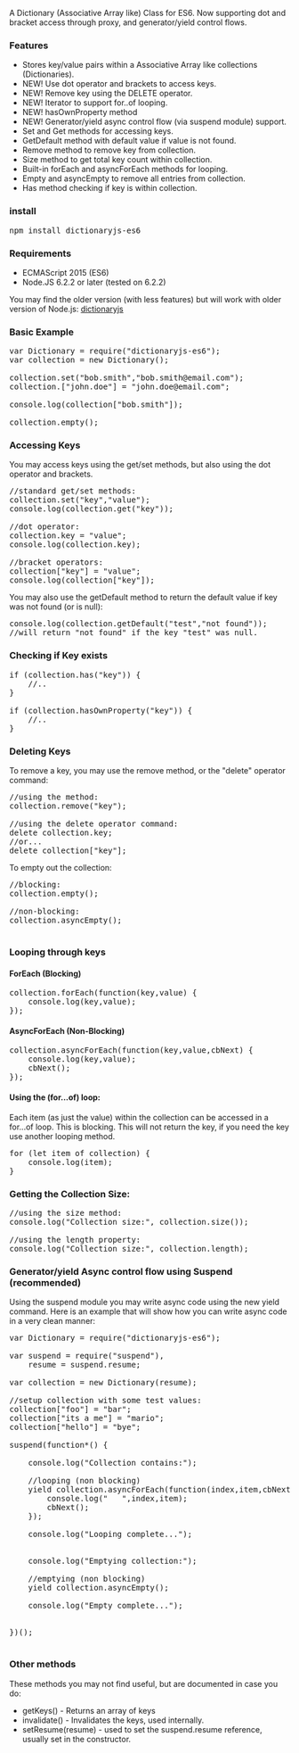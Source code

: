 A Dictionary (Associative Array like) Class for ES6. Now supporting dot and bracket access through proxy, and generator/yield control flows.

### Features

* Stores key/value pairs within a Associative Array like collections (Dictionaries).
* NEW! Use dot operator and brackets to access keys.
* NEW! Remove key using the DELETE operator.
* NEW! Iterator to support for..of looping.
* NEW! hasOwnProperty method
* NEW! Generator/yield async control flow (via suspend module) support.
* Set and Get methods for accessing keys.
* GetDefault method with default value if value is not found.
* Remove method to remove key from collection.
* Size method to get total key count within collection.
* Built-in forEach and asyncForEach methods for looping.
* Empty and asyncEmpty to remove all entries from collection.
* Has method checking if key is within collection.

### install

<pre>
npm install dictionaryjs-es6
</pre>


### Requirements

* ECMAScript 2015 (ES6)
* Node.JS 6.2.2 or later (tested on 6.2.2)

You may find the older version (with less features) but will work with older version of Node.js:
<a href="https://www.npmjs.com/package/dictionaryjs">dictionaryjs</a>

### Basic Example

<pre>
var Dictionary = require("dictionaryjs-es6");
var collection = new Dictionary();

collection.set("bob.smith","bob.smith@email.com");
collection.["john.doe"] = "john.doe@email.com";

console.log(collection["bob.smith"]);

collection.empty();
</pre>

### Accessing Keys

You may access keys using the get/set methods, but also using the dot operator and brackets.

<pre>
//standard get/set methods:
collection.set("key","value");
console.log(collection.get("key"));

//dot operator:
collection.key = "value";
console.log(collection.key);

//bracket operators:
collection["key"] = "value";
console.log(collection["key"]);
</pre>

You may also use the getDefault method to return the default value if key was not found (or is null):

<pre>
console.log(collection.getDefault("test","not found"));
//will return "not found" if the key "test" was null.
</pre>

### Checking if Key exists

<pre>
if (collection.has("key")) {
    //..
}

if (collection.hasOwnProperty("key")) {
    //..
}
</pre>

### Deleting Keys

To remove a key, you may use the remove method, or the "delete" operator command:

<pre>
//using the method:
collection.remove("key");

//using the delete operator command:
delete collection.key;
//or...
delete collection["key"];
</pre>

To empty out the collection:

<pre>
//blocking:
collection.empty();

//non-blocking:
collection.asyncEmpty();

</pre>

### Looping through keys

#### ForEach (Blocking)

<pre>
collection.forEach(function(key,value) {
    console.log(key,value);
});
</pre>

#### AsyncForEach (Non-Blocking)

<pre>
collection.asyncForEach(function(key,value,cbNext) {
    console.log(key,value);
    cbNext();
});
</pre>

#### Using the (for...of) loop:

Each item (as just the value) within the collection can be accessed in a for...of loop.
This is blocking.
This will not return the key, if you need the key use another looping method.

<pre>
for (let item of collection) {
    console.log(item);
}
</pre>

### Getting the Collection Size:

<pre>
//using the size method:
console.log("Collection size:", collection.size());

//using the length property:
console.log("Collection size:", collection.length);
</pre>


### Generator/yield Async control flow using Suspend (recommended)

Using the suspend module you may write async code using the new yield command.
Here is an example that will show how you can write async code in a very clean manner:

<pre>
var Dictionary = require("dictionaryjs-es6");

var suspend = require("suspend"),
	resume = suspend.resume;

var collection = new Dictionary(resume);

//setup collection with some test values:
collection["foo"] = "bar";
collection["its a me"] = "mario";
collection["hello"] = "bye";

suspend(function*() {

	console.log("Collection contains:");

	//looping (non blocking)
	yield collection.asyncForEach(function(index,item,cbNext) {
		console.log("   ",index,item);
		cbNext();
	});

	console.log("Looping complete...");


	console.log("Emptying collection:");

	//emptying (non blocking)
	yield collection.asyncEmpty();

	console.log("Empty complete...");


})();

</pre>

### Other methods

These methods you may not find useful, but are documented in case you do:

* getKeys() - Returns an array of keys
* invalidate() - Invalidates the keys, used internally.
* setResume(resume) - used to set the suspend.resume reference, usually set in the constructor.


